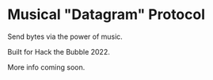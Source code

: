 # Musical "Datagram" Protocol

Send bytes via the power of music.

Built for Hack the Bubble 2022.

More info coming soon.
